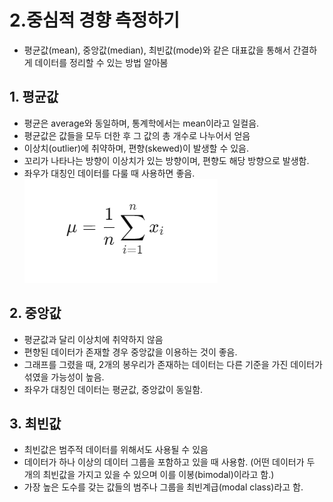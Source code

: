# 2.중심적 경향 측정하기
- 평균값(mean), 중앙값(median), 최빈값(mode)와 같은 대표값을 통해서 간결하게 데이터를 정리할 수 있는 방법 알아봄

## 1. 평균값
- 평균은 average와 동일하며, 통계학에서는 mean이라고 일컬음.
- 평균값은 값들을 모두 더한 후 그 값의 총 개수로 나누어서 얻음
- 이상치(outlier)에 취약하며, 편향(skewed)이 발생할 수 있음.
- 꼬리가 나타나는 방향이 이상치가 있는 방향이며, 편향도 해당 방향으로 발생함.
- 좌우가 대칭인 데이터를 다룰 때 사용하면 좋음.
  ![평균값](./imgs/%EC%8A%A4%ED%81%AC%EB%A6%B0%EC%83%B7%202025-05-17%20231008.png)
  
## 2. 중앙값
- 평균값과 달리 이상치에 취약하지 않음
- 편향된 데이터가 존재할 경우 중앙값을 이용하는 것이 좋음.
- 그래프를 그렸을 때, 2개의 봉우리가 존재하는 데이터는 다른 기준을 가진 데이터가 섞였을 가능성이 높음.
- 좌우가 대칭인 데이터는 평균값, 중앙값이 동일함.

## 3. 최빈값
- 최빈값은 범주적 데이터를 위해서도 사용될 수 있음
- 데이터가 하나 이상의 데이터 그룹을 포함하고 있을 때 사용함. (어떤 데이터가 두 개의 최빈값을 가지고 있을 수 있으며 이를 이봉(bimodal)이라고 함.)
- 가장 높은 도수를 갖는 값들의 범주나 그룹을 최빈계급(modal class)라고 함.
